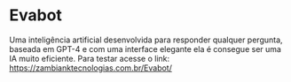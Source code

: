 # Evabot
 Uma inteligência artificial desenvolvida para responder qualquer pergunta, baseada em GPT-4 e com uma interface elegante ela é consegue ser uma IA muito eficiente.
Para testar acesse o link: https://zambianktecnologias.com.br/Evabot/
